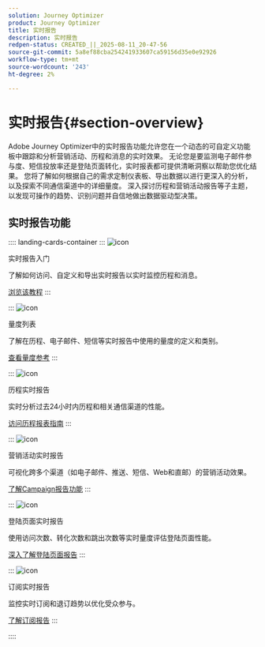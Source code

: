 ```yaml
---
solution: Journey Optimizer
product: Journey Optimizer
title: 实时报告
description: 实时报告
redpen-status: CREATED_||_2025-08-11_20-47-56
source-git-commit: 5a8ef88cba254241933607ca59156d35e0e92926
workflow-type: tm+mt
source-wordcount: '243'
ht-degree: 2%

---
```



# 实时报告{#section-overview}

Adobe Journey Optimizer中的实时报告功能允许您在一个动态的可自定义功能板中跟踪和分析营销活动、历程和消息的实时效果。 无论您是要监测电子邮件参与度、短信投放率还是登陆页面转化，实时报表都可提供清晰洞察以帮助您优化结果。 您将了解如何根据自己的需求定制仪表板、导出数据以进行更深入的分析，以及探索不同通信渠道中的详细量度。 深入探讨历程和营销活动报告等子主题，以发现可操作的趋势、识别问题并自信地做出数据驱动型决策。

## 实时报告功能

:::: landing-cards-container
:::
![icon](https://cdn.experienceleague.adobe.com/icons/circle-play.svg?lang=zh-Hans)

实时报告入门

了解如何访问、自定义和导出实时报告以实时监控历程和消息。

[浏览该教程](../using/reports/live-report.md)
:::

:::
![icon](https://cdn.experienceleague.adobe.com/icons/list-check.svg?lang=zh-Hans)

量度列表

了解在历程、电子邮件、短信等实时报告中使用的量度的定义和类别。

[查看量度参考](../using/reports/live-report-components.md)
:::

:::
![icon](https://cdn.experienceleague.adobe.com/icons/chart-line.svg?lang=zh-Hans)

历程实时报告

实时分析过去24小时内历程和相关通信渠道的性能。

[访问历程报表指南](../using/reports/journey-live-report.md)
:::

:::
![icon](https://cdn.experienceleague.adobe.com/icons/chart-line.svg?lang=zh-Hans)

营销活动实时报告

可视化跨多个渠道（如电子邮件、推送、短信、Web和直邮）的营销活动效果。

[了解Campaign报告功能](../using/reports/campaign-live-report.md)
:::

:::
![icon](https://cdn.experienceleague.adobe.com/icons/chart-line.svg?lang=zh-Hans)

登陆页面实时报告

使用访问次数、转化次数和跳出次数等实时量度评估登陆页面性能。

[深入了解登陆页面报告](../using/reports/lp-report-live.md)
:::

:::
![icon](https://cdn.experienceleague.adobe.com/icons/chart-line.svg?lang=zh-Hans)

订阅实时报告

监控实时订阅和退订趋势以优化受众参与。

[了解订阅报告](../using/reports/subscription-report-live.md)
:::

::::
